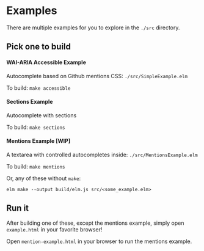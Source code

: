 # Examples

There are multiple examples for you to explore in the `./src` directory.

## Pick one to build

#### WAI-ARIA Accessible Example

Autocomplete based on Github mentions CSS: `./src/SimpleExample.elm`

To build: `make accessible`

#### Sections Example

Autocomplete with sections

To build: `make sections`

#### Mentions Example [WIP]

A textarea with controlled autocompletes inside: `./src/MentionsExample.elm`

To build: `make mentions`

Or, any of these without `make`:

`elm make --output build/elm.js src/<some_example.elm>`

## Run it

After building one of these, except the mentions example, simply open `example.html` in your favorite browser!

Open `mention-example.html` in your browser to run the mentions example.
